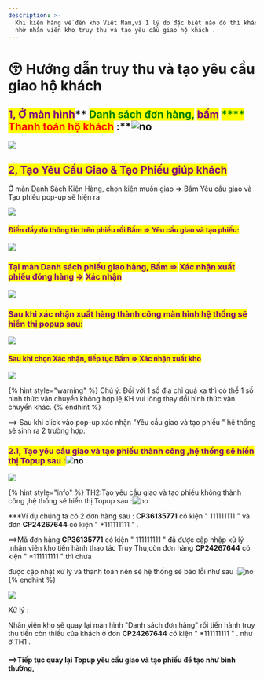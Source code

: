 ```yaml
---
description: >-
  Khi kiện hàng về đến kho Việt Nam,vì 1 lý do đặc biệt nào đó thì khách hàng sẽ
  nhờ nhân viên kho truy thu và tạo yêu cầu giao hộ khách .
---
```


# 😚 Hướng dẫn truy thu và tạo yêu cầu giao hộ khách

## <mark style="color:purple;">**1, Ở màn hình**</mark>** **<mark style="color:green;">**Danh sách đơn hàng,**</mark>** **<mark style="color:purple;">**bấm**</mark>** **<mark style="color:green;">****</mark>** **<mark style="color:red;">**Thanh toán hộ khách**</mark>** **<mark style="color:purple;">**:**</mark>![no](https://naipot.com/cp/static/cp/template/js/plugins/ckeditor/plugins/smiley/images/thumbs\_down.png)

![](../../.gitbook/assets/Screenshot\_14.png)

## <mark style="color:purple;">**2, Tạo Yêu Cầu Giao & Tạo Phiếu  giúp khách**</mark>

Ở màn Danh Sách Kiện Hàng, chọn kiện muốn giao => Bấm Yêu cầu giao và Tạo phiếu pop-up sẽ hiện ra&#x20;

![](../../.gitbook/assets/Screenshot\_13.png)

#### <mark style="color:purple;">Điền đầy đủ thông tin trên phiếu rồi Bấm => Yêu cầu giao và tạo phiếu:</mark>

![](../../.gitbook/assets/Screenshot\_11.png)

### <mark style="color:purple;">Tại màn Danh sách phiếu giao hàng, Bấm =></mark> <mark style="color:purple;"></mark><mark style="color:purple;">**Xác nhận xuất phiếu đóng hàng**</mark> <mark style="color:purple;"></mark><mark style="color:purple;">=></mark> <mark style="color:purple;"></mark><mark style="color:purple;">**Xác nhận**</mark>

![](<../../.gitbook/assets/Screenshot\_3 (2).png>)

### <mark style="color:purple;">Sau khi xác nhận xuất hàng thành công màn hình hệ thống sẽ hiển thị popup sau:</mark>

![](../../.gitbook/assets/Screenshot\_5.png)

#### <mark style="color:blue;"><mark style="color:purple;">**Sau khi chọn Xác nhận, tiếp tục Bấm => Xác nhận xuất kho**<mark style="color:purple;"></mark>

![](../../.gitbook/assets/Screenshot\_6.png)

&#x20;

{% hint style="warning" %}
Chú ý: Đối với 1 số địa chỉ  quá xa thì có thể 1 số hình thức vận chuyển không hợp lệ,KH vui lòng thay đổi hình thức vận chuyển khác.
{% endhint %}

\==> Sau khi click vào pop-up xác nhận "Yêu cầu giao và tạo phiếu " hệ thống sẽ sinh ra 2 trường hợp:

### &#x20;<mark style="color:purple;">**2.1, Tạo yêu cầu giao và tạo phiếu thành công ,hệ thống sẽ hiển thị Topup sau :**</mark>![no](https://naipot.com/cp/static/cp/template/js/plugins/ckeditor/plugins/smiley/images/thumbs\_down.png)

&#x20;

[![](https://image.naipot.com/notebook/2020/4/21/1587464441012vn26.png)](https://javascript)

&#x20;

{% hint style="info" %}
TH2:Tạo yêu cầu giao và tạo phiếu không  thành công ,hệ thống sẽ hiển thị Topup sau :![no](https://naipot.com/cp/static/cp/template/js/plugins/ckeditor/plugins/smiley/images/thumbs\_down.png)

\*\*\*Ví dụ chúng ta có 2 đơn hàng sau : **CP36135771**  có kiện   " 111111111 "  và đơn   **CP24267644**  có kiện  "  \*111111111  " .

\==>Mã đơn hàng **CP36135771**  có kiện   " 111111111 "   đã được cập nhập xử lý ,nhân viên kho tiến hành thao tác Truy Thu,còn đơn hàng  **CP24267644**  có kiện  "  \*111111111  "  thì chưa&#x20;

được cập nhật xử lý và thanh toán nên sẽ hệ thống sẽ báo lỗi như sau :![no](https://naipot.com/cp/static/cp/template/js/plugins/ckeditor/plugins/smiley/images/thumbs\_down.png)
{% endhint %}

[![](https://image.naipot.com/notebook/2020/4/21/1587463836367vn19.png)](https://javascript)

&#x20;

Xử lý :

Nhân viên kho sẽ quay lại màn hình "Danh sách đơn hàng" rồi tiến hành truy thu tiền còn thiếu của khách ở đơn   **CP24267644**  có kiện  "  \*111111111  " . như ở TH1 .

#### ==>Tiếp tục quay lại Topup yêu cầu giao và tạo phiếu để tạo như bình thường,

